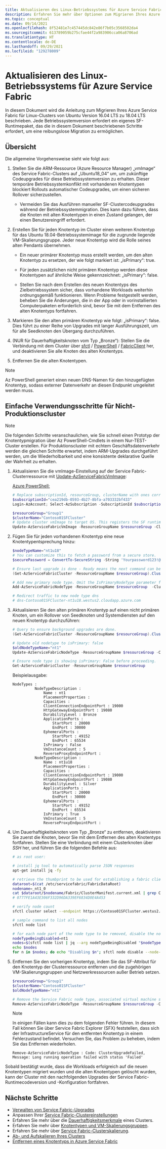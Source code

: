 ```yaml
---
title: Aktualisieren des Linux-Betriebssystems für Azure Service Fabric
description: Erfahren Sie mehr über Optionen zum Migrieren Ihres Azure Service Fabric-Clusters zu einem anderen Linux-Betriebssystem.
ms.topic: conceptual
ms.date: 09/14/2021
ms.openlocfilehash: 8f52481e7c457445dc842e86f7b05c3568502da4
ms.sourcegitcommit: 613789059b275cfae44f2a983906cca06a8706ad
ms.translationtype: HT
ms.contentlocale: de-DE
ms.lasthandoff: 09/29/2021
ms.locfileid: "129278009"
---
```

# <a name="upgrading-linux-os-for-azure-service-fabric"></a>Aktualisieren des Linux-Betriebssystems für Azure Service Fabric

In diesem Dokument wird die Anleitung zum Migrieren Ihres Azure Service Fabric für Linux-Clusters von Ubuntu Version 16.04 LTS zu 18.04 LTS beschrieben. Jede Betriebssystemversion erfordert ein eigenes SF-Runtimepaket, das die in diesem Dokument beschriebenen Schritte erfordert, um eine reibungslose Migration zu ermöglichen.

## <a name="overview"></a>Übersicht

Die allgemeine Vorgehensweise sieht wie folgt aus:

1. Stellen Sie die ARM-Ressource (Azure Resource Manager) „vmImage“ des Service Fabric-Clusters auf „Ubuntu18_04“ um, um zukünftige Codeupgrades für diese Betriebssystemversion zu erhalten. Dieser temporäre Betriebssystemkonflikt mit vorhandenen Knotentypen blockiert Rollouts automatischer Codeupgrades, um einen sicheren Rollover sicherzustellen.

    * Vermeiden Sie das Ausführen manueller SF-Clustercodeupgrades während der Betriebssystemmigration. Dies kann dazu führen, dass die Knoten mit alten Knotentypen in einen Zustand gelangen, der einen Benutzereingriff erfordert.

2. Erstellen Sie für jeden Knotentyp im Cluster einen weiteren Knotentyp für das Ubuntu 18.04-Betriebssystemimage für die zugrunde liegende VM-Skalierungsgruppe. Jeder neue Knotentyp wird die Rolle seines alten Pendants übernehmen.

    * Ein neuer primärer Knotentyp muss erstellt werden, um den alten Knotentyp zu ersetzen, der wie folgt markiert ist: „isPrimary“: true.
    
    * Für jeden zusätzlichen nicht primären Knotentyp werden diese Knotentypen auf ähnliche Weise gekennzeichnet: „isPrimary“: false.

    * Stellen Sie nach dem Erstellen des neuen Knotentyps des Zielbetriebssystem sicher, dass vorhandene Workloads weiterhin ordnungsgemäß funktionieren. Wenn Probleme festgestellt werden, beheben Sie die Änderungen, die in der App oder in vorinstallierten Computerpaketen erforderlich sind, bevor Sie mit dem Entfernen des alten Knotentyps fortfahren.
3. Markieren Sie den alten primären Knotentyp wie folgt: „isPrimary“: false. Dies führt zu einer Reihe von Upgrades mit langer Ausführungszeit, um für alle Seedknoten den Übergang durchzuführen.
4. (NUR für Dauerhaftigkeitsknoten vom Typ „Bronze“): Stellen Sie die Verbindung mit dem Cluster über [sfctl](service-fabric-sfctl.md) / [PowerShell](/powershell/module/ServiceFabric) / [FabricClient](/dotnet/api/system.fabric.fabricclient) her, und deaktivieren Sie alle Knoten des alten Knotentyps.
5. Entfernen Sie die alten Knotentypen.

> [!NOTE]
> Az PowerShell generiert einen neuen DNS-Namen für den hinzugefügten Knotentyp, sodass externer Datenverkehr an diesen Endpunkt umgeleitet werden muss.


## <a name="ease-of-use-steps-for-non-production-clusters"></a>Einfache Verwendungsschritte für Nicht-Produktionscluster

> [!NOTE]
> Die folgenden Schritte veranschaulichen, wie Sie schnell einen Prototyp der Knotentypmigration über Az PowerShell-Cmdlets in einem Nur-TEST-Cluster erstellen. Für Produktionscluster mit echtem Geschäftsdatenverkehr werden die gleichen Schritte erwartet, indem ARM-Upgrades durchgeführt werden, um die Wiederholbarkeit und eine konsistente deklarative Quelle der Wahrheit zu erhalten.

1. Aktualisieren Sie die vmImage-Einstellung auf der Service Fabric-Clusterressource mit [Update-AzServiceFabricVmImage](/powershell/module/az.servicefabric/update-azservicefabricvmimage):

    [Azure PowerShell:](/powershell/azure/install-az-ps)
    ```powershell
    # Replace subscriptionId, resourceGroup, clusterName with ones corresponding to your cluster.
    $subscriptionId="cea219db-0593-4b27-8bfa-a703332bf433"
    Login-AzAccount; Select-AzSubscription -SubscriptionId $subscriptionId

    $resourceGroup="Group1"
    $clusterName="Contoso01SFCluster"
    # Update cluster vmImage to target OS. This registers the SF runtime package type that is supplied for upgrades.
    Update-AzServiceFabricVmImage -ResourceGroupName $resourceGroup -ClusterName $clusterName -VmImage Ubuntu18_04
    ```

2. Fügen Sie für jeden vorhandenen Knotentyp eine neue Knotentypentsprechung hinzu:

    ```powershell
    $nodeTypeName="nt1u18"
    # You can customize this to fetch a password from a secure store.
    $securePassword = ConvertTo-SecureString -String 'Yourpassword123!@#' -AsPlainText -Force

    # Ensure last upgrade is done - Ready means the next command can be issued.
    (Get-AzServiceFabricCluster -ResourceGroupName $resourceGroup).ClusterState

    # Add new primary node type. Omit the IsPrimaryNodeType parameter for non-primary node types.
    Add-AzServiceFabricNodeType -ResourceGroupName $resourceGroup  -ClusterName $clusterName -NodeType $nodeTypeName -Capacity 5 -VmUserName testuser -VmPassword $securePassword -DurabilityLevel Silver -Verbose -VMImageSku 18.04-LTS -IsPrimaryNodeType $true

    # Redirect traffic to new node type dns
    # dns-Contoso01SFCluster-nt1u18.westus2.cloudapp.azure.com
    ```

3. Aktualisieren Sie den alten primären Knotentyp auf einen nicht primären Knoten, um ein Rollover von Seedknoten und Systemdiensten auf den neuen Knotentyp durchzuführen:

    ```powershell
    # Query to ensure background upgrades are done.
    (Get-AzServiceFabricCluster -ResourceGroupName $resourceGroup).ClusterState

    # Update old nodetype to isPrimary: false
    $oldNodeTypeName="nt1"
    Update-AzServiceFabricNodeType -ResourceGroupName $resourceGroup -ClusterName $clusterName -IsPrimaryNodeType $false -NodeType $oldNodeTypeName -Verbose

    # Ensure node type is showing isPrimary: False before proceeding.
    Get-AzServiceFabricCluster -ResourceGroupName $resourceGroup
    ```

    Beispielausgabe:
    ```
    NodeTypes :
              NodeTypeDescription :
                  Name : nt1
                  PlacementProperties :
                  Capacities :
                  ClientConnectionEndpointPort : 19000
                  HttpGatewayEndpointPort : 19080
                  DurabilityLevel : Bronze
                  ApplicationPorts :
                      StartPort : 20000
                      EndPort : 30000
                  EphemeralPorts :
                      StartPort : 49152
                      EndPort : 65534
                  IsPrimary : False
                  VmInstanceCount : 5
                  ReverseProxyEndpointPort :
              NodeTypeDescription :
                  Name : nt1u18
                  PlacementProperties :
                  Capacities :
                  ClientConnectionEndpointPort : 19000
                  HttpGatewayEndpointPort : 19080
                  DurabilityLevel : Silver
                  ApplicationPorts :
                      StartPort : 20000
                      EndPort : 30000
                  EphemeralPorts :
                      StartPort : 49152
                      EndPort : 65534
                  IsPrimary : True
                  VmInstanceCount : 5
                  ReverseProxyEndpointPort :
    ```

4. Um Dauerhaftigkeitsknoten vom Typ „Bronze“ zu entfernen, deaktivieren Sie zuerst die Knoten, bevor Sie mit dem Entfernen des alten Knotentyps fortfahren. Stellen Sie eine Verbindung mit einem Clusterknoten über *SSH* her, und führen Sie die folgenden Befehle aus:

    ```bash
    # as root user:

    # install jq tool to automatically parse JSON responses
    apt-get install jq -fy

    # retrieve the thumbprint to be used for establishing a fabric client
    dataroot=$(cat /etc/servicefabric/FabricDataRoot)
    nodename=_nt1_0
    cat $dataroot/$nodename/Fabric/ClusterManifest.current.xml | grep ClientCertThumbprints
    # 0777FE1A43E306F332D96DA339EF6834D0E4A453

    # verify node count
    sfctl cluster select --endpoint https://Contoso01SFCluster.westus2.cloudapp.azure.com:19080 --pem /var/lib/waagent/0777FE1A43E306F332D96DA339EF6834D0E4A453.pem --no-verify

    # sample command to list all nodes
    sfctl node list

    # for each node part of the node type to be removed, disable the node:
    nodeTypeBeingDisabled=nt1
    nodes=$(sfctl node list | jq --arg nodeTypeBeingDisabled "$nodeTypeBeingDisabled" '.items[] | select(.type==$nodeTypeBeingDisabled) | .name' | sed s/\"//g)
    echo $nodes
    for n in $nodes; do echo "Disabling $n"; sfctl node disable --node-name $n --deactivation-intent RemoveNode --timeout 300; done
    ```

5. Entfernen Sie den vorherigen Knotentyp, indem Sie das SF-Attribut für den Knotentyp der Clusterressource entfernen und die zugehörigen VM-Skalierungsgruppen und Netzwerkressourcen außer Betrieb setzen.

    ```powershell
    $resourceGroup="Group1"
    $clusterName="Contoso01SFCluster"
    $oldNodeTypeName="nt1"

    # Remove the Service Fabric node type, associated virtual machine scale set resource, and any trailing networking resources that are no longer used. 
    Remove-AzServiceFabricNodeType -ResourceGroupName $resourceGroup -ClusterName $clusterName -NodeType $oldNodeTypeName
    ```

    > [!NOTE]
    > In einigen Fällen kann dies zu dem folgenden Fehler führen. In diesem Fall können Sie über Service Fabric Explorer (SFX) feststellen, dass sich der InfrastructureService für den entfernten Knotentyp in einem Fehlerzustand befindet. Versuchen Sie, das Problem zu beheben, indem Sie das Entfernen wiederholen.
    ```
    Remove-AzServiceFabricNodeType : Code: ClusterUpgradeFailed, Message: Long running operation failed with status 'Failed'
    ```

Sobald bestätigt wurde, dass die Workloads erfolgreich auf die neuen Knotentypen migriert wurden und die alten Knotentypen gelöscht wurden, kann der Cluster mit den nachfolgenden Upgrades der Service Fabric-Runtimecodeversion und -Konfiguration fortfahren.

## <a name="next-steps"></a>Nächste Schritte

* [Verwalten von Service Fabric-Upgrades](service-fabric-cluster-upgrade-version-azure.md)
* Anpassen Ihrer [Service Fabric-Clustereinstellungen](service-fabric-cluster-fabric-settings.md)
* Erfahren Sie mehr über die [Dauerhaftigkeitsmerkmale](./service-fabric-cluster-capacity.md#durability-characteristics-of-the-cluster) eines Clusters.
* Erfahren Sie mehr über [Knotentypen und VM-Skalierungsgruppen](service-fabric-cluster-nodetypes.md).
* Erfahren Sie mehr über [Service Fabric-Clusterskalierung](service-fabric-cluster-scaling.md).
* [Ab- und Aufskalieren Ihres Clusters](service-fabric-cluster-scale-in-out.md)
* [Entfernen eines Knotentyps in Azure Service Fabric](service-fabric-how-to-remove-node-type.md)

